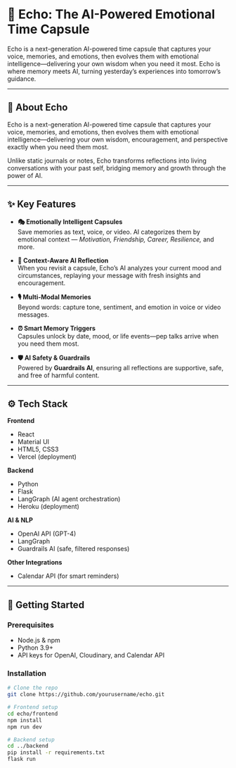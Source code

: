 # 🌌 Echo: The AI-Powered Emotional Time Capsule  
Echo is a next-generation AI-powered time capsule that captures your voice, memories, and emotions, then evolves them with emotional intelligence—delivering your own wisdom when you need it most. Echo is where memory meets AI, turning yesterday’s experiences into tomorrow’s guidance.

---

## 📖 About Echo  
Echo is a next-generation AI-powered time capsule that captures your voice, memories, and emotions, then evolves them with emotional intelligence—delivering your own wisdom, encouragement, and perspective exactly when you need them most.  

Unlike static journals or notes, Echo transforms reflections into living conversations with your past self, bridging memory and growth through the power of AI.  

---

## ✨ Key Features  

- **🎭 Emotionally Intelligent Capsules**  
  Save memories as text, voice, or video. AI categorizes them by emotional context — *Motivation, Friendship, Career, Resilience,* and more.  

- **🧠 Context-Aware AI Reflection**  
  When you revisit a capsule, Echo’s AI analyzes your current mood and circumstances, replaying your message with fresh insights and encouragement.  

- **🎙️ Multi-Modal Memories**  
  Beyond words: capture tone, sentiment, and emotion in voice or video messages.  

- **⏰ Smart Memory Triggers**  
  Capsules unlock by date, mood, or life events—pep talks arrive when you need them most.  

- **🛡️ AI Safety & Guardrails**  
  Powered by **Guardrails AI**, ensuring all reflections are supportive, safe, and free of harmful content.  

---

## ⚙️ Tech Stack  

**Frontend**  
- React  
- Material UI  
- HTML5, CSS3  
- Vercel (deployment)  

**Backend**  
- Python  
- Flask  
- LangGraph (AI agent orchestration)  
- Heroku (deployment)  

**AI & NLP**  
- OpenAI API (GPT-4)  
- LangGraph  
- Guardrails AI (safe, filtered responses)  

**Other Integrations**  
- Calendar API (for smart reminders)

---

## 🚀 Getting Started  

### Prerequisites  
- Node.js & npm  
- Python 3.9+  
- API keys for OpenAI, Cloudinary, and Calendar API  

### Installation  

```bash
# Clone the repo
git clone https://github.com/yourusername/echo.git

# Frontend setup
cd echo/frontend
npm install
npm run dev

# Backend setup
cd ../backend
pip install -r requirements.txt
flask run
